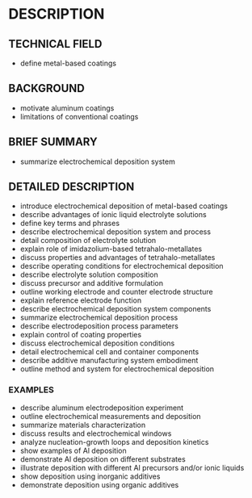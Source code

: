 # DESCRIPTION

## TECHNICAL FIELD

- define metal-based coatings

## BACKGROUND

- motivate aluminum coatings
- limitations of conventional coatings

## BRIEF SUMMARY

- summarize electrochemical deposition system

## DETAILED DESCRIPTION

- introduce electrochemical deposition of metal-based coatings
- describe advantages of ionic liquid electrolyte solutions
- define key terms and phrases
- describe electrochemical deposition system and process
- detail composition of electrolyte solution
- explain role of imidazolium-based tetrahalo-metallates
- discuss properties and advantages of tetrahalo-metallates
- describe operating conditions for electrochemical deposition
- describe electrolyte solution composition
- discuss precursor and additive formulation
- outline working electrode and counter electrode structure
- explain reference electrode function
- describe electrochemical deposition system components
- summarize electrochemical deposition process
- describe electrodeposition process parameters
- explain control of coating properties
- discuss electrochemical deposition conditions
- detail electrochemical cell and container components
- describe additive manufacturing system embodiment
- outline method and system for electrochemical deposition

### EXAMPLES

- describe aluminum electrodeposition experiment
- outline electrochemical measurements and deposition
- summarize materials characterization
- discuss results and electrochemical windows
- analyze nucleation-growth loops and deposition kinetics
- show examples of Al deposition
- demonstrate Al deposition on different substrates
- illustrate deposition with different Al precursors and/or ionic liquids
- show deposition using inorganic additives
- demonstrate deposition using organic additives


